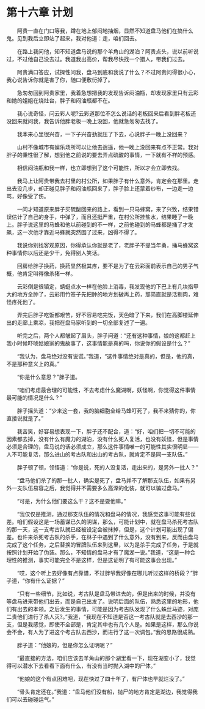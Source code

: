 # 第十六章 计划


　　阿贵一直在门口等我，蹲在地上郁闷地抽烟，显然不知道盘马他们在搞什么鬼。见到我后立即站了起来，我对他道：走，咱们回去。

　　在路上我问他，知不知道盘马说的那个羊角山的湖泊？阿贵点头，说以前听说过，不过他自己没去过。我道我出高价，帮我尽快找一个猎人，带我们过去。

　　阿贵满口答应，试探性问我，盘马到底和我说了什么？不过阿贵问得很小心，我心说告诉你就是害了你，随口便敷衍掉了。

　　急匆匆回到阿贵家里，我着急想把我的发现告诉闷油瓶，却发现家里只有云彩和她的姐姐在烧灶台，胖子和闷油瓶都不在。

　　我心说奇怪，问云彩人呢?云彩道那位不怎么说话的老板回来后看到胖老板还没回来就问我，我告诉他胖老板一晚上没回，他就急匆匆去找了。

　　我本来心里很兴奋，一下子兴奋劲就压了下去，心说胖子一晚上没回来？

　　山村不像城市有娱乐场所可以让他去逍遥，他一晚上没回来有点不正常。我对胖子的秉性很了解，想到他之前说的要去弄点硫酸的事情，一下就有不祥的预感。

　　相信闷油瓶和我一样，也立即想到了这个可能性，所以才会立即去找。

　　我马上让阿贵带我去村里的村公所，如果胖子有什么意外，肯定会在那里。走出去没几步，却正碰见胖子和闷油瓶回来了，胖子脸上还蒙着纱布，一边走一边骂，好像受了伤。

　　一问才知道原来胖子买硫酸回来的路上，看到一只马蜂窝，来了兴致，结果错误估计了自己的身手，中弹了，而且还挺严重，在村公所挂盐水，结果睡了一晚上。胖子说这里的马蜂和他以前碰到的不一样，之前他碰到的马蜂都是捅了才发飙，这一次他才靠近马蜂就突然围了过来，凶得不得了。

　　我说你别找客观原因，你得承认你就是老了，老胖子不提当年勇，捅马蜂窝这种事情你以后还是少干，免得别人笑话。

　　回房给胖子换药，换药显然极其疼，要不是为了在云彩面前表示自己的男子气概，他肯定叫得像杀猪一样。

　　云彩倒是很镇定，蜻蜓点水一样在他脸上消毒，我发现他的下巴上有几块指甲大的地方全肿了，云彩用竹签子先把肿的地方划破再上药，那简直就是活剔肉，难怪疼死他了。

　　弄完后胖子吃饭都艰苦，好不容易吃完饭，天色暗了下来，我们在高脚楼延伸出的走廊上乘凉，我把在盘马家听到的一切全部复述了一遍。

　　听完之后，两个人都皱起了眉头，胖子问道：“还有这种事情，娘的这都赶上我小时候吓唬姑娘家的鬼故事了，这事情能是真的吗，你说你的假设是什么？”

　　“我认为，盘马绝对没有说谎。”我道，“这件事情绝对是真的，但是，他的真，不是那种意义上的真。”

　　“你是什么意思？”胖子道。

　　“咱们考虑最合理的可能性，不去考虑什么魔湖啊，妖怪啊，你觉得这件事情最可能的情况是什么？”

　　胖子摇头道：“少来这一套，我的脑细胞全给马蜂叮死了，我不来猜你的，你直接说就是了。”

　　我苦笑，好容易想表现一下，胖子还不配合，道：“好，咱们把一切不可能的因素都去掉，没有什么有魔力的湖泊，没有什么死人复活，也没有妖怪，但是事情必须是合理的，盘马说的话必须成立，那么这件事情唯一的可能性其实很明显——人不可能复活，那么进山的考古队和出山的考古队，就肯定不是同一支队伍。”

　　胖子顿了顿，领悟道：“你是说，死的人没复活，走出来的，是另外一批人？”

　　“盘马他们杀了的那一批人，确实是死了，盘马并不了解那支队伍，如果有另外一支队伍易容之后，我觉得并不需要多么高深的化装，就可以骗过盘马。”

　　“可是，为什么他们要这么干？这不是耍他嘛。”

　　“我仅仅是推测，通过那支队伍的情况和盘马的情况，我感觉这事可能有些误差。咱们假设这是一场蓄谋已久的阴谋，那么，可能计划中，就在盘马杀死考古队的那一天，这一支考古队就已经被设定会被抹掉，但是，这个计划可能出现了偏差。也许来杀死考古队的杀手，在林子中遇到了什么意外，没有到来，反而由盘马完成了这个任务，之后替换的冒牌队伍来到这里，以为是杀手完成了任务，于是就按照计划开始了伪装。那么，不知情的盘马才有了魔湖一说。”我道，“这是一种合理性的推测，事实可能完全不是这样，但是这证明了有可能这事会出现。”

　　“哎，这个听上去好像有点靠谱，不过胖爷我好像在哪儿听过这样的桥段？”胖子道，“你有什么证据？”

　　“只有一些细节，比如说，考古队是盘马带进去的，但是出来的时候，并没有等盘马进来带他们出去，而是自己出发了。说明后面的队伍，熟悉这里的地形，他们有出去的本领。之后发生的事情，可能是因为考古队发现了什么蛛丝马迹，对庞二贵他们进行了杀人灭?。”我道，“我现在不知道是否这一考古队就是去西沙的那一支，但是我感觉，即使不全部是，肯定其中也有几个人是。如果是这样，那么你说会不会，有人为了进这个考古队去西沙，而进行了这一次调包。”我的思路很成熟。

　　胖子道：“他娘的，但是你怎么证明呢？”

　　“最直接的方法，咱们应该去羊角山的那个湖里看一下，现在湖变小了，我觉得可以潜水下去看看下面有什么，有没有当时抛入湖中的尸体。”

　　“他娘的这个有点困难吧，现在快过了四十年了，有尸体也早就烂没了。”

　　“骨头肯定还在。”我道：“盘马他们没有船，抛尸的地方肯定是湖边，我觉得我们可以去碰碰运气。”

